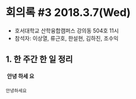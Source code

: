 # 회의록 #3 2018.3.7(Wed)

* 호서대학교 산학융합캠퍼스 강의동 504호 11시
* 참석자: 이상열, 류근호, 한설현, 김하진, 조수익

## 1. 한 주간 한 일 정리
####  안녕 하세 요

```
안녕하세요
```
